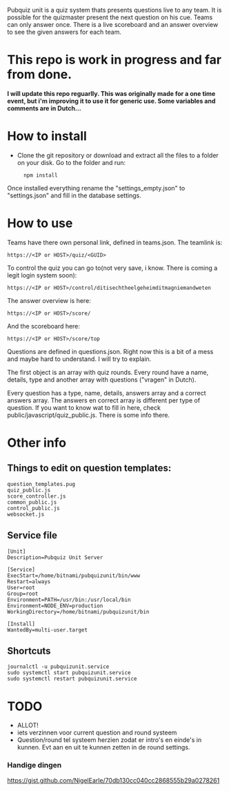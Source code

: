 
Pubquiz unit is a quiz system thats presents questions live to any team. It is possible for the quizmaster present the next question on his cue. Teams can only answer once. There is a live scoreboard and an answer overview to see the given answers for each team.

# This repo is work in progress and far from done.
**I will update this repo reguarlly. This was originally made for a one time event, but i'm improving it to use it for generic use. Some variables and comments are in Dutch...**

# How to install
- Clone the git repository or download and extract all the files to a folder on your disk. Go to the folder and run:	

	    npm install

Once installed everything rename the "settings_empty.json" to "settings.json" and fill in the database settings.

# How to use

Teams have there own personal link, defined in teams.json. The teamlink is:
	
	https://<IP or HOST>/quiz/<GUID>

To control the quiz you can go to(not very save, i know. There is coming a legit login system soon):

	https://<IP or HOST>/control/ditisechtheelgeheimditmagniemandweten

The answer overview is here:
	
	https://<IP or HOST>/score/

And the scoreboard here:
	
	https://<IP or HOST>/score/top
	

Questions are defined in questions.json. Right now this is a bit of a mess and maybe hard to understand. I will try to explain.

The first object is an array with quiz rounds. Every round have a name, details, type and another array with questions ("vragen" in Dutch).

Every question has a type, name, details, answers array and a correct answers array. The answers en correct array is different per type of question. If you want to know wat to fill in here, check public/javascript/quiz_public.js. There is some info there.

# Other info
## Things to edit on question templates:
	question_templates.pug
	quiz_public.js
	score_controller.js
	common_public.js
	control_public.js
	websocket.js

## Service file
	[Unit]
	Description=Pubquiz Unit Server

	[Service]
	ExecStart=/home/bitnami/pubquizunit/bin/www
	Restart=always
	User=root
	Group=root
	Environment=PATH=/usr/bin:/usr/local/bin
	Environment=NODE_ENV=production
	WorkingDirectory=/home/bitnami/pubquizunit/bin

	[Install]
	WantedBy=multi-user.target


## Shortcuts
	journalctl -u pubquizunit.service
	sudo systemctl start pubquizunit.service
	sudo systemctl restart pubquizunit.service

# TODO
- ALLOT!
- iets verzinnen voor current question and round systeem
- Question/round tel systeem herzien zodat er intro's en einde's in kunnen.
    Evt aan en uit te kunnen zetten in de round settings.


### Handige dingen
https://gist.github.com/NigelEarle/70db130cc040cc2868555b29a0278261